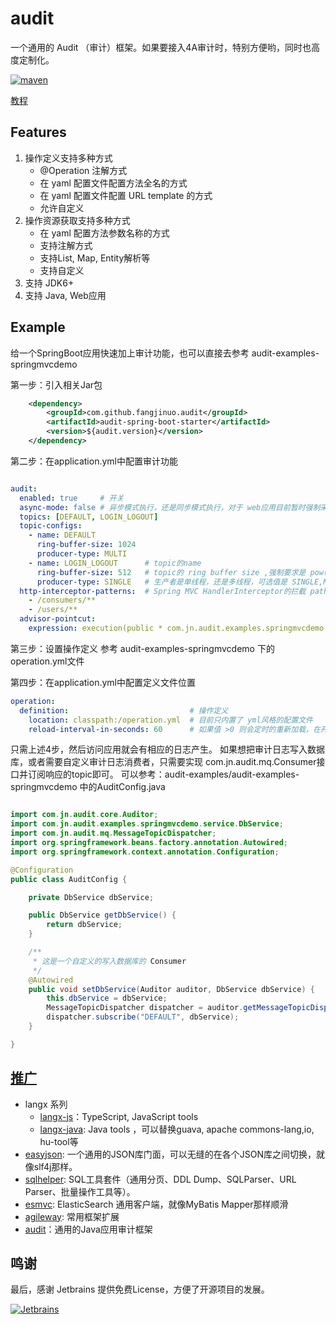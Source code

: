 # audit
一个通用的 Audit （审计）框架。如果要接入4A审计时，特别方便哟，同时也高度定制化。

[![maven](https://img.shields.io/badge/maven-v2.3.10-green.svg)](https://search.maven.org/search?q=g:com.github.fangjinuo.audit%20AND%20v:2.3.10)

[教程](./.wiki/index.md)


## Features
1. 操作定义支持多种方式
    + @Operation 注解方式
    + 在 yaml 配置文件配置方法全名的方式
    + 在 yaml 配置文件配置 URL template 的方式
    + 允许自定义
2. 操作资源获取支持多种方式
    + 在 yaml 配置方法参数名称的方式
    + 支持注解方式
    + 支持List, Map, Entity解析等
    + 支持自定义
3. 支持 JDK6+
4. 支持 Java, Web应用

## Example
给一个SpringBoot应用快速加上审计功能，也可以直接去参考 audit-examples-springmvcdemo 

第一步：引入相关Jar包
```xml
    <dependency>
        <groupId>com.github.fangjinuo.audit</groupId>
        <artifactId>audit-spring-boot-starter</artifactId>
        <version>${audit.version}</version>
    </dependency>
```
第二步：在application.yml中配置审计功能
```yaml

audit:
  enabled: true     # 开关
  async-mode: false # 异步模式执行，还是同步模式执行，对于 web应用目前暂时强制采用同步模式
  topics: [DEFAULT, LOGIN_LOGOUT]
  topic-configs:
    - name: DEFAULT
      ring-buffer-size: 1024
      producer-type: MULTI
    - name: LOGIN_LOGOUT      # topic的name
      ring-buffer-size: 512   # topic的 ring buffer size ,强制要求是 pow(2)
      producer-type: SINGLE   # 生产者是单线程，还是多线程，可选值是 SINGLE,MULTI
  http-interceptor-patterns:  # Spring MVC HandlerInterceptor的拦截 pathPatterns
    - /consumers/**
    - /users/**
  advisor-pointcut:
    expression: execution(public * com.jn.audit.examples.springmvcdemo.common.controller.*Controller.*(..))

```

第三步：设置操作定义
参考 audit-examples-springmvcdemo 下的 operation.yml文件

第四步：在application.yml中配置定义文件位置
```yml
operation:
  definition:                           # 操作定义
    location: classpath:/operation.yml  # 目前只内置了 yml风格的配置文件
    reload-interval-in-seconds: 60      # 如果值 >0 则会定时的重新加载，在开发环境下有很有用
```

只需上述4步，然后访问应用就会有相应的日志产生。
如果想把审计日志写入数据库，或者需要自定义审计日志消费者，只需要实现 com.jn.audit.mq.Consumer接口并订阅响应的topic即可。
可以参考：audit-examples/audit-examples-springmvcdemo 中的AuditConfig.java
```java

import com.jn.audit.core.Auditor;
import com.jn.audit.examples.springmvcdemo.service.DbService;
import com.jn.audit.mq.MessageTopicDispatcher;
import org.springframework.beans.factory.annotation.Autowired;
import org.springframework.context.annotation.Configuration;

@Configuration
public class AuditConfig {

    private DbService dbService;

    public DbService getDbService() {
        return dbService;
    }

    /**
     * 这是一个自定义的写入数据库的 Consumer
     */
    @Autowired
    public void setDbService(Auditor auditor, DbService dbService) {
        this.dbService = dbService;
        MessageTopicDispatcher dispatcher = auditor.getMessageTopicDispatcher();
        dispatcher.subscribe("DEFAULT", dbService);
    }

}

```




##  [推广](https://github.com/fangjinuo)
+ langx 系列
    - [langx-js](https://github.com/fangjinuo/langx-js)：TypeScript, JavaScript tools
    - [langx-java](https://github.com/fangjinuo/langx-java): Java tools ，可以替换guava, apache commons-lang,io, hu-tool等
+ [easyjson](https://github.com/fangjinuo/easyjson): 一个通用的JSON库门面，可以无缝的在各个JSON库之间切换，就像slf4j那样。
+ [sqlhelper](https://github.com/fangjinuo/sqlhelper): SQL工具套件（通用分页、DDL Dump、SQLParser、URL Parser、批量操作工具等）。
+ [esmvc](https://github.com/fangjinuo/es-mvc): ElasticSearch 通用客户端，就像MyBatis Mapper那样顺滑
+ [agileway](https://github.com/fangjinuo/agileway): 常用框架扩展
+ [audit](https://github.com/fangjinuo/audit)：通用的Java应用审计框架

## 鸣谢
最后，感谢 Jetbrains 提供免费License，方便了开源项目的发展。

[![Jetbrains](https://github.com/fangjinuo/sqlhelper/blob/master/_images/jetbrains.png)](https://www.jetbrains.com/zh-cn/)

